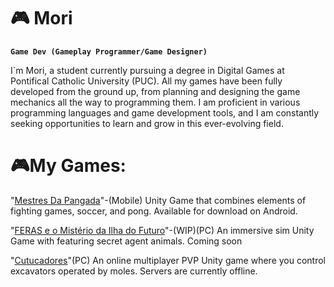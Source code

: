 # 🎮 Mori

**`Game Dev (Gameplay Programmer/Game Designer)`**

I`m Mori, a student currently pursuing a degree in Digital Games at Pontifical Catholic University (PUC). All my games have been fully developed from the ground up, from planning and designing the game mechanics all the way to programming them. I am proficient in various programming languages and game development tools, and I am constantly seeking opportunities to learn and grow in this ever-evolving field.


# 🎮My Games:
"[Mestres Da Pangada][pangada]"-(Mobile) Unity Game that combines elements of fighting games, soccer, and pong. Available for download on Android.

"[FERAS e o Mistério da Ilha do Futuro][feras]"-(WIP)(PC) An immersive sim Unity Game with  featuring secret agent animals. Coming soon

"[Cutucadores][cutucadores]"(PC) An online multiplayer PVP Unity game where you control excavators operated by moles. Servers are currently offline.

[pangada]: https://play.google.com/store/apps/details?id=com.Labutton.MestresDaPangada&pcampaignid=web_share
[feras]: https://youtu.be/RRhqCFSe1R4
[cutucadores]: https://youtu.be/14TajvLvxTc?si=eEjWil50FQgdAR1E
